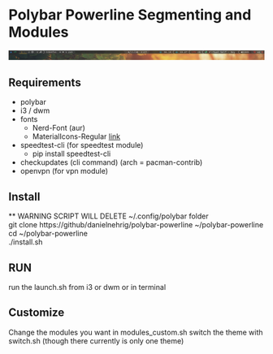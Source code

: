 # Polybar Powerline Segmenting and Modules

![Gruvbox Theme Thumbnail](https://raw.githubusercontent.com/danielnehrig/polybar-powerline/master/Thumbnail.png)

## Requirements

- polybar
- i3 / dwm
- fonts
  - Nerd-Font (aur)
  - MaterialIcons-Regular [link](https://material.io/resources/icons/?style=baseline)
- speedtest-cli (for speedtest module)
  - pip install speedtest-cli
- checkupdates (cli command) (arch = pacman-contrib)
- openvpn (for vpn module)

## Install

** WARNING SCRIPT WILL DELETE ~/.config/polybar folder  
git clone https://github/danielnehrig/polybar-powerline ~/polybar-powerline
cd ~/polybar-powerline  
./install.sh  

## RUN

run the launch.sh from i3 or dwm or in terminal

## Customize

Change the modules you want in modules_custom.sh
switch the theme with switch.sh (though there currently is only one theme)
